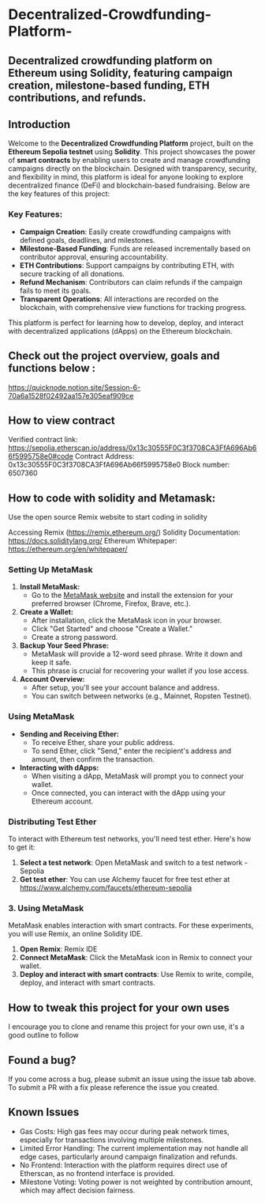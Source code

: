 # Decentralized-Crowdfunding-Platform-

## Decentralized crowdfunding platform on Ethereum using Solidity, featuring campaign creation, milestone-based funding, ETH contributions, and refunds.

## Introduction

Welcome to the **Decentralized Crowdfunding Platform** project, built on the **Ethereum Sepolia testnet** using **Solidity**. This project showcases the power of **smart contracts** by enabling users to create and manage crowdfunding campaigns directly on the blockchain. Designed with transparency, security, and flexibility in mind, this platform is ideal for anyone looking to explore decentralized finance (DeFi) and blockchain-based fundraising. Below are the key features of this project:

### Key Features:
- **Campaign Creation**: Easily create crowdfunding campaigns with defined goals, deadlines, and milestones.
- **Milestone-Based Funding**: Funds are released incrementally based on contributor approval, ensuring accountability.
- **ETH Contributions**: Support campaigns by contributing ETH, with secure tracking of all donations.
- **Refund Mechanism**: Contributors can claim refunds if the campaign fails to meet its goals.
- **Transparent Operations**: All interactions are recorded on the blockchain, with comprehensive view functions for tracking progress.

This platform is perfect for learning how to develop, deploy, and interact with decentralized applications (dApps) on the Ethereum blockchain.

## Check out the project overview, goals and functions below :
https://quicknode.notion.site/Session-6-70a6a1528f02492aa157e305eaf909ce

## How to view contract
Verified contract link: https://sepolia.etherscan.io/address/0x13c30555F0C3f3708CA3FfA696Ab66f5995758e0#code
Contract Address: 0x13c30555F0C3f3708CA3FfA696Ab66f5995758e0
Block number: 6507360

## How to code with solidity and Metamask:
Use the open source Remix website to start coding in solidity 

Accessing Remix (https://remix.ethereum.org/)
Solidity Documentation: https://docs.soliditylang.org/
Ethereum Whitepaper: https://ethereum.org/en/whitepaper/

### Setting Up MetaMask

1. **Install MetaMask:**
    - Go to the [MetaMask website](https://metamask.io/) and install the extension for your preferred browser (Chrome, Firefox, Brave, etc.).
2. **Create a Wallet:**
    - After installation, click the MetaMask icon in your browser.
    - Click "Get Started" and choose "Create a Wallet."
    - Create a strong password.
3. **Backup Your Seed Phrase:**
    - MetaMask will provide a 12-word seed phrase. Write it down and keep it safe.
    - This phrase is crucial for recovering your wallet if you lose access.
4. **Account Overview:**
    - After setup, you'll see your account balance and address.
    - You can switch between networks (e.g., Mainnet, Ropsten Testnet).

### Using MetaMask

- **Sending and Receiving Ether:**
    - To receive Ether, share your public address.
    - To send Ether, click "Send," enter the recipient's address and amount, then confirm the transaction.
- **Interacting with dApps:**
    - When visiting a dApp, MetaMask will prompt you to connect your wallet.
    - Once connected, you can interact with the dApp using your Ethereum account.
 
### **Distributing Test Ether**

To interact with Ethereum test networks, you'll need test ether. Here's how to get it:

1. **Select a test network**: Open MetaMask and switch to a test network - Sepolia
2. **Get test ether**: You can use Alchemy faucet for free test ether at https://www.alchemy.com/faucets/ethereum-sepolia

### 3. **Using MetaMask**

MetaMask enables interaction with smart contracts. For these experiments, you will use Remix, an online Solidity IDE.

1. **Open Remix**: Remix IDE
2. **Connect MetaMask**: Click the MetaMask icon in Remix to connect your wallet.
3. **Deploy and interact with smart contracts**: Use Remix to write, compile, deploy, and interact with smart contracts.

## How to tweak this project for your own uses
I encourage you to clone and rename this project for your own use, it's a good outline to follow

## Found a bug?
If you come across a bug, please submit an issue using the issue tab above. To submit a PR with a fix please reference the issue you created.

## Known Issues
- Gas Costs: High gas fees may occur during peak network times, especially for transactions involving multiple milestones.
- Limited Error Handling: The current implementation may not handle all edge cases, particularly around campaign finalization and refunds.
- No Frontend: Interaction with the platform requires direct use of Etherscan, as no frontend interface is provided.
- Milestone Voting: Voting power is not weighted by contribution amount, which may affect decision fairness.

